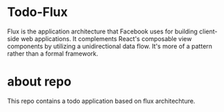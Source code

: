 # Todo-Flux
Flux is the application architecture that Facebook uses for building client-side web applications. It complements React's composable view components by utilizing a unidirectional data flow. It's more of a pattern rather than a formal framework.

# about repo

This repo contains a todo application based on flux architechture.
